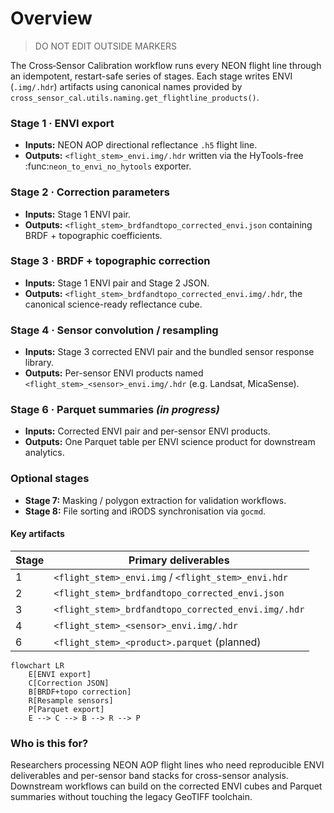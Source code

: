 # Overview

> DO NOT EDIT OUTSIDE MARKERS
<!-- FILLME:START -->
The Cross‑Sensor Calibration workflow runs every NEON flight line through an
idempotent, restart-safe series of stages. Each stage writes ENVI (`.img/.hdr`)
artifacts using canonical names provided by
`cross_sensor_cal.utils.naming.get_flightline_products()`.

### Stage 1 · ENVI export
- **Inputs:** NEON AOP directional reflectance `.h5` flight line.
- **Outputs:** `<flight_stem>_envi.img/.hdr` written via the HyTools-free
  :func:`neon_to_envi_no_hytools` exporter.

### Stage 2 · Correction parameters
- **Inputs:** Stage 1 ENVI pair.
- **Outputs:** `<flight_stem>_brdfandtopo_corrected_envi.json` containing BRDF +
  topographic coefficients.

### Stage 3 · BRDF + topographic correction
- **Inputs:** Stage 1 ENVI pair and Stage 2 JSON.
- **Outputs:** `<flight_stem>_brdfandtopo_corrected_envi.img/.hdr`, the canonical
  science-ready reflectance cube.

### Stage 4 · Sensor convolution / resampling
- **Inputs:** Stage 3 corrected ENVI pair and the bundled sensor response
  library.
- **Outputs:** Per-sensor ENVI products named
  `<flight_stem>_<sensor>_envi.img/.hdr` (e.g. Landsat, MicaSense).

### Stage 6 · Parquet summaries *(in progress)*
- **Inputs:** Corrected ENVI pair and per-sensor ENVI products.
- **Outputs:** One Parquet table per ENVI science product for downstream
  analytics.

### Optional stages
- **Stage 7:** Masking / polygon extraction for validation workflows.
- **Stage 8:** File sorting and iRODS synchronisation via `gocmd`.

#### Key artifacts
| Stage | Primary deliverables |
|-------|----------------------|
| 1 | `<flight_stem>_envi.img` / `<flight_stem>_envi.hdr` |
| 2 | `<flight_stem>_brdfandtopo_corrected_envi.json` |
| 3 | `<flight_stem>_brdfandtopo_corrected_envi.img/.hdr` |
| 4 | `<flight_stem>_<sensor>_envi.img/.hdr` |
| 6 | `<flight_stem>_<product>.parquet` (planned) |

```mermaid
flowchart LR
    E[ENVI export]
    C[Correction JSON]
    B[BRDF+topo correction]
    R[Resample sensors]
    P[Parquet export]
    E --> C --> B --> R --> P
```

### Who is this for?
Researchers processing NEON AOP flight lines who need reproducible ENVI
deliverables and per-sensor band stacks for cross-sensor analysis. Downstream
workflows can build on the corrected ENVI cubes and Parquet summaries without
touching the legacy GeoTIFF toolchain.
<!-- FILLME:END -->
